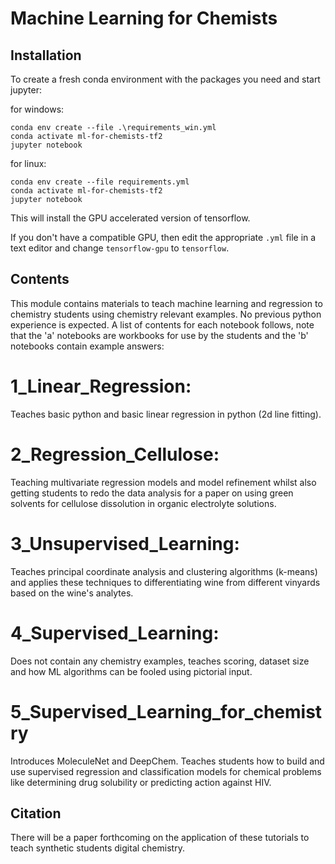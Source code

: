 # Machine Learning for Chemists

## Installation

To create a fresh conda environment with the packages you need and start jupyter:

for windows:
```
conda env create --file .\requirements_win.yml
conda activate ml-for-chemists-tf2
jupyter notebook
```

for linux:

```
conda env create --file requirements.yml
conda activate ml-for-chemists-tf2
jupyter notebook
```

This will install the GPU accelerated version of tensorflow. 

If you don't have a compatible GPU, then edit the appropriate `.yml` file in a text editor and change `tensorflow-gpu` to `tensorflow`.

## Contents

This module contains materials to teach machine learning and regression to chemistry students using chemistry relevant examples. No previous python experience is expected. A list of contents for each notebook follows, note that the 'a' notebooks are workbooks for use by the students and the 'b' notebooks contain example answers:

# 1_Linear_Regression:
Teaches basic python and basic linear regression in python (2d line fitting).

# 2_Regression_Cellulose:
Teaching multivariate regression models and model refinement whilst also getting students to redo the data analysis for a paper on using green solvents for cellulose dissolution in organic electrolyte solutions.

# 3_Unsupervised_Learning:
Teaches principal coordinate analysis and clustering algorithms (k-means) and applies these techniques to differentiating wine from different vinyards based on the wine's analytes. 

# 4_Supervised_Learning:
Does not contain any chemistry examples, teaches scoring, dataset size and how ML algorithms can be fooled using pictorial input. 

# 5_Supervised_Learning_for_chemistry
Introduces MoleculeNet and DeepChem. Teaches students how to build and use supervised regression and classification models for chemical problems like determining drug solubility or predicting action against HIV.

## Citation

There will be a paper forthcoming on the application of these tutorials to teach synthetic students digital chemistry.
